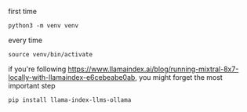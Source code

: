 first time
```
python3 -m venv venv
```

every time
```
source venv/bin/activate
```

if you're following https://www.llamaindex.ai/blog/running-mixtral-8x7-locally-with-llamaindex-e6cebeabe0ab, you might forget the most important step
``` 
pip install llama-index-llms-ollama
```
